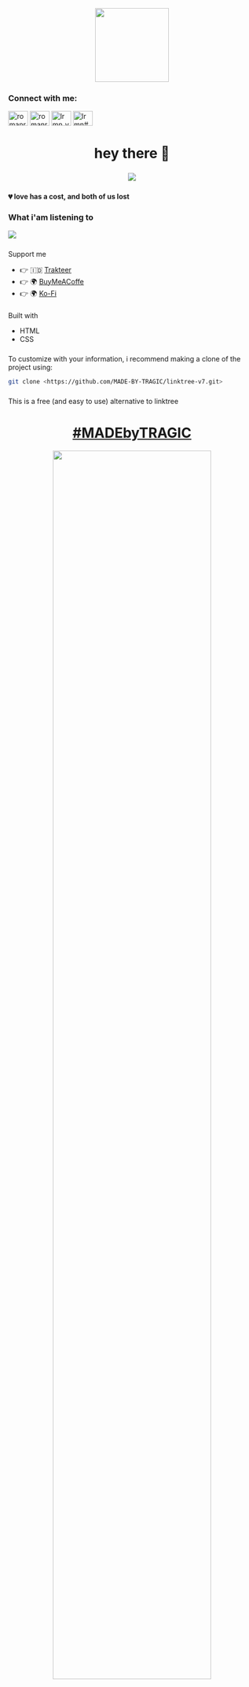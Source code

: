 <div align="center">
  <img height="150" src="https://res.cloudinary.com/lrmn/image/upload/v1685433909/lrmn.dev/madebytragic1_rdf52a.png"/>
</div>

###

<h3 align="left">Connect with me:</h3>
<p align="left">
<a href="https://twitter.com/romanromannya" target="blank"><img align="center" src="https://raw.githubusercontent.com/rahuldkjain/github-profile-readme-generator/master/src/images/icons/Social/twitter.svg" alt="romanromannya" height="30" width="40" /></a>
<a href="https://instagram.com/romanroman.nya" target="blank"><img align="center" src="https://raw.githubusercontent.com/rahuldkjain/github-profile-readme-generator/master/src/images/icons/Social/instagram.svg" alt="romanroman.nya" height="30" width="40" /></a>
<a href="https://www.youtube.com/c/lrmn_vp" target="blank"><img align="center" src="https://raw.githubusercontent.com/rahuldkjain/github-profile-readme-generator/master/src/images/icons/Social/youtube.svg" alt="lrmn_vp" height="30" width="40" /></a>
<a href="https://discord.gg/WFfjrQxnfH" target="blank"><img align="center" src="https://raw.githubusercontent.com/rahuldkjain/github-profile-readme-generator/master/src/images/icons/Social/discord.svg" alt="lrmn#6666" height="30" width="40" /></a>
</p>

###

<h1 align="center">hey there 👋</h1>

###

<div align="center">
  <img src="https://visitor-badge.laobi.icu/badge?page_id=lrmn7.lrmn7&"  />
</div>

###


 <h4 align="left">💔 love has a cost, and both of us lost</p></h4>

###

<h3 align="left"> What i'am listening to </h3>

![](https://spotify-github-profile.vercel.app/api/view.svg?uid=hjn5rpwib3744xmkulex0vw4v&redirect=true][https://spotify-github-profile.vercel.app/api/view.svg?uid=hjn5rpwib3744xmkulex0vw4v&cover_image=true&theme=novatorem)

###

Support me

- 👉 🇮🇩 [Trakteer](https://trakteer.id/lrmn)
- 👉 🌍 [BuyMeACoffe](https://www.buymeacoffee.com/lrmn)
- 👉 🌍 [Ko-Fi](https://ko-fi.com/lrmn7)

###

Built with

- HTML
- CSS

###

To customize with your information, i recommend making a clone of the project using:

```bash
git clone <https://github.com/MADE-BY-TRAGIC/linktree-v7.git>
```

###
This is a free (and easy to use) alternative to linktree

###
<h1 style="text-align: center;"><a href="https://lrmn.is-a.dev/">#MADEbyTRAGIC</a></h1>

<div align="center">
  <img width="80%" src="https://res.cloudinary.com/lrmn/image/upload/v1685433807/lrmn.dev/og-github-madebytragic_p4ahi6.png">
</div> 